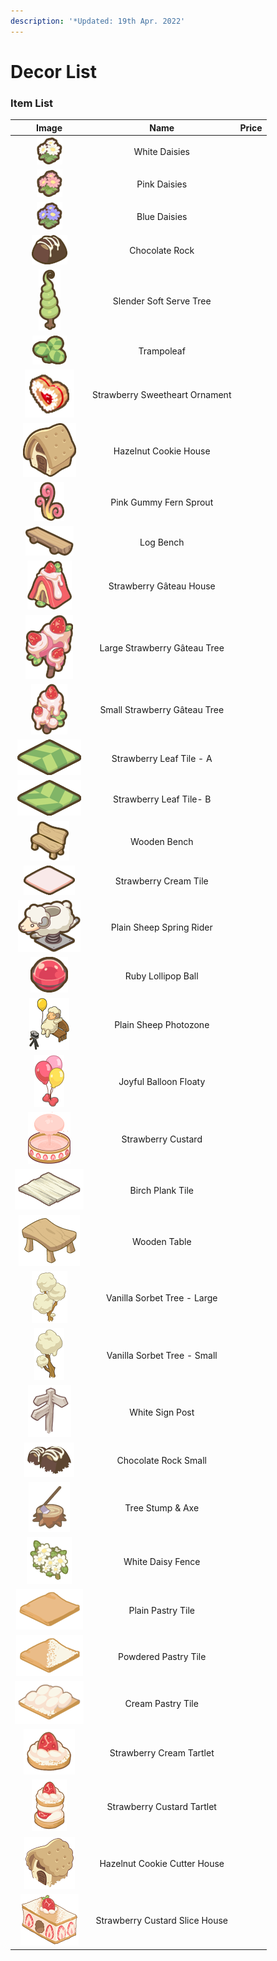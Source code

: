```yaml
---
description: '*Updated: 19th Apr. 2022'
---
```


# Decor List

###

###

###

###

### Item List

<table><thead><tr><th align="center">Image</th><th align="center">Name</th><th data-hidden>Price</th></tr></thead><tbody><tr><td align="center"><img src="../../.gitbook/assets/image (64).png" alt=""></td><td align="center">White Daisies</td><td></td></tr><tr><td align="center"><img src="../../.gitbook/assets/image (108).png" alt=""></td><td align="center">Pink Daisies</td><td></td></tr><tr><td align="center"><img src="../../.gitbook/assets/image (77).png" alt=""></td><td align="center">Blue Daisies</td><td></td></tr><tr><td align="center"><img src="../../.gitbook/assets/image (83).png" alt=""></td><td align="center">Chocolate Rock</td><td></td></tr><tr><td align="center"><img src="../../.gitbook/assets/image (90).png" alt=""></td><td align="center">Slender Soft Serve Tree</td><td></td></tr><tr><td align="center"><img src="../../.gitbook/assets/image (38).png" alt=""></td><td align="center">Trampoleaf</td><td></td></tr><tr><td align="center"><img src="../../.gitbook/assets/image (4).png" alt=""></td><td align="center">Strawberry Sweetheart Ornament</td><td></td></tr><tr><td align="center"><img src="../../.gitbook/assets/image (5).png" alt=""></td><td align="center">Hazelnut Cookie House</td><td></td></tr><tr><td align="center"><img src="../../.gitbook/assets/image (104).png" alt=""></td><td align="center">Pink Gummy Fern Sprout</td><td></td></tr><tr><td align="center"><img src="../../.gitbook/assets/image (111).png" alt=""></td><td align="center">Log Bench</td><td></td></tr><tr><td align="center"><img src="../../.gitbook/assets/image (84).png" alt=""></td><td align="center">Strawberry Gâteau House</td><td></td></tr><tr><td align="center"><img src="../../.gitbook/assets/image (58).png" alt=""></td><td align="center">Large Strawberry Gâteau Tree</td><td></td></tr><tr><td align="center"><img src="../../.gitbook/assets/image (93).png" alt=""></td><td align="center">Small Strawberry Gâteau Tree</td><td></td></tr><tr><td align="center"><img src="../../.gitbook/assets/image (96).png" alt=""></td><td align="center">Strawberry Leaf Tile - A</td><td></td></tr><tr><td align="center"><img src="../../.gitbook/assets/image (55).png" alt=""></td><td align="center">Strawberry Leaf Tile- B</td><td></td></tr><tr><td align="center"><img src="../../.gitbook/assets/deco_67.png" alt=""></td><td align="center">Wooden Bench</td><td></td></tr><tr><td align="center"><img src="../../.gitbook/assets/image (43).png" alt=""></td><td align="center">Strawberry Cream Tile</td><td></td></tr><tr><td align="center"><img src="../../.gitbook/assets/image (123).png" alt=""></td><td align="center">Plain Sheep Spring Rider</td><td></td></tr><tr><td align="center"><img src="../../.gitbook/assets/image (117).png" alt=""></td><td align="center">Ruby Lollipop Ball</td><td></td></tr><tr><td align="center"><img src="../../.gitbook/assets/deco342_thumb.png" alt=""></td><td align="center">Plain Sheep Photozone</td><td></td></tr><tr><td align="center"><img src="../../.gitbook/assets/deco343_thumb.png" alt=""></td><td align="center">Joyful Balloon Floaty</td><td></td></tr><tr><td align="center"><img src="../../.gitbook/assets/deco541_thumb.png" alt=""></td><td align="center">Strawberry Custard</td><td></td></tr><tr><td align="center"><img src="../../.gitbook/assets/deco4_thumb.png" alt=""></td><td align="center">Birch Plank Tile</td><td></td></tr><tr><td align="center"><img src="../../.gitbook/assets/deco68_thumb.png" alt=""></td><td align="center">Wooden Table</td><td></td></tr><tr><td align="center"><img src="../../.gitbook/assets/deco70_thumb.png" alt=""></td><td align="center">Vanilla Sorbet Tree - Large</td><td></td></tr><tr><td align="center"><img src="../../.gitbook/assets/deco73_thumb.png" alt=""></td><td align="center">Vanilla Sorbet Tree - Small</td><td></td></tr><tr><td align="center"><img src="../../.gitbook/assets/deco82_thumb.png" alt=""></td><td align="center">White Sign Post</td><td></td></tr><tr><td align="center"><img src="../../.gitbook/assets/deco89_thumb.png" alt=""></td><td align="center">Chocolate Rock Small</td><td></td></tr><tr><td align="center"><img src="../../.gitbook/assets/deco95_thumb.png" alt=""></td><td align="center">Tree Stump &#x26; Axe</td><td></td></tr><tr><td align="center"><img src="../../.gitbook/assets/deco359_thumb.png" alt=""></td><td align="center">White Daisy Fence</td><td></td></tr><tr><td align="center"><img src="../../.gitbook/assets/deco534_thumb.png" alt=""></td><td align="center">Plain Pastry Tile</td><td></td></tr><tr><td align="center"><img src="../../.gitbook/assets/deco535_thumb.png" alt=""></td><td align="center">Powdered Pastry Tile</td><td></td></tr><tr><td align="center"><img src="../../.gitbook/assets/deco536_thumb.png" alt=""></td><td align="center">Cream Pastry Tile</td><td></td></tr><tr><td align="center"><img src="../../.gitbook/assets/deco538_thumb.png" alt=""></td><td align="center">Strawberry Cream Tartlet</td><td></td></tr><tr><td align="center"><img src="../../.gitbook/assets/deco539_thumb.png" alt=""></td><td align="center">Strawberry Custard Tartlet</td><td></td></tr><tr><td align="center"><img src="../../.gitbook/assets/deco217_thumb.png" alt=""></td><td align="center">Hazelnut Cookie Cutter House</td><td></td></tr><tr><td align="center"><img src="../../.gitbook/assets/deco537_thumb.png" alt=""></td><td align="center">Strawberry Custard Slice House</td><td></td></tr></tbody></table>
